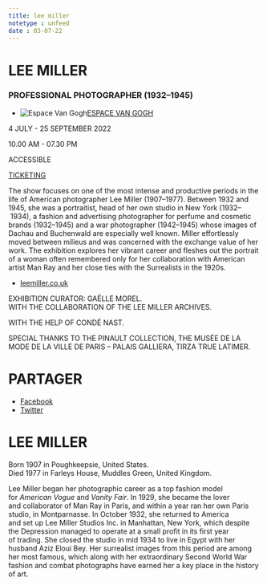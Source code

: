 ```yaml
---
title: lee miller
notetype : unfeed
date : 03-07-22
---
```


# LEE MILLER

### PROFESSIONAL PHOTOGRAPHER (1932–1945)

-   ![Espace Van Gogh](https://www.rencontres-arles.com/files/place_number_thumbnail_626.png)[ESPACE VAN GOGH](https://www.rencontres-arles.com/en/expositions/map?p[]=2&)
    

4 JULY - 25 SEPTEMBER 2022

10.00 AM - 07.30 PM

ACCESSIBLE

[TICKETING](https://billetterie.rencontres-arles.com/prestation/Billetterie.html?process=7&switch=1&locale=fr)

The show focuses on one of the most intense and productive periods in the life of American photographer Lee Miller (1907–1977). Between 1932 and 1945, she was a portraitist, head of her own studio in New York (1932– 1934), a fashion and advertising photographer for perfume and cosmetic brands (1932–1945) and a war photographer (1942–1945) whose images of Dachau and Buchenwald are especially well known. Miller effortlessly moved between milieus and was concerned with the exchange value of her work. The exhibition explores her vibrant career and fleshes out the portrait of a woman often remembered only for her collaboration with American artist Man Ray and her close ties with the Surrealists in the 1920s.

-   [leemiller.co.uk](https://www.leemiller.co.uk/)

EXHIBITION CURATOR: GAËLLE MOREL.  
WITH THE COLLABORATION OF THE LEE MILLER ARCHIVES.  
  
WITH THE HELP OF CONDÉ NAST.  
  
SPECIAL THANKS TO THE PINAULT COLLECTION, THE MUSÉE DE LA MODE DE LA VILLE DE PARIS – PALAIS GALLIERA, TIRZA TRUE LATIMER.

# PARTAGER

-   [Facebook](http://www.addthis.com/bookmark.php "Partager sur Facebook")
-   [Twitter](http://www.addthis.com/bookmark.php "Partager sur Twitter")
# LEE MILLER

Born 1907 in Poughkeepsie, United States.  
Died 1977 in Farleys House, Muddles Green, United Kingdom.

Lee Miller began her photographic career as a top fashion model for _American Vogue_ and _Vanity Fair_. In 1929, she became the lover and collaborator of Man Ray in Paris, and within a year ran her own Paris studio, in Montparnasse. In October 1932, she returned to America and set up Lee Miller Studios Inc. in Manhattan, New York, which despite the Depression managed to operate at a small profit in its first year of trading. She closed the studio in mid 1934 to live in Egypt with her husband Aziz Eloui Bey. Her surrealist images from this period are among her most famous, which along with her extraordinary Second World War fashion and combat photographs have earned her a key place in the history of art.